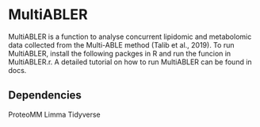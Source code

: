 # MultiABLER

MultiABLER is a function to analyse concurrent lipidomic and metabolomic data collected from the Multi-ABLE method (Talib et al., 2019). To run MultiABLER, install the following packges in R and run the funcion in MultiABLER.r. A detailed tutorial on how to run MultiABLER can be found in docs.

## Dependencies

ProteoMM
Limma
Tidyverse
